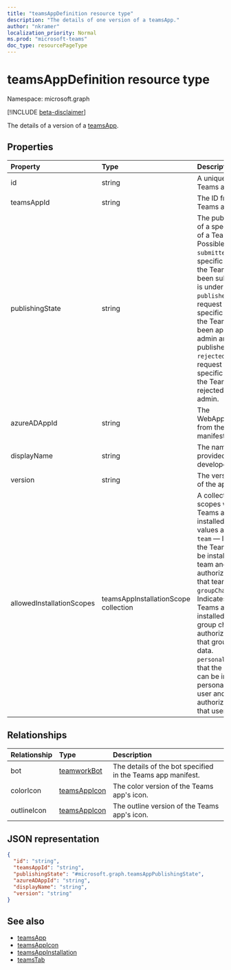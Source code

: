 ```yaml
---
title: "teamsAppDefinition resource type"
description: "The details of one version of a teamsApp."
author: "nkramer"
localization_priority: Normal
ms.prod: "microsoft-teams"
doc_type: resourcePageType
---
```


# teamsAppDefinition resource type

Namespace: microsoft.graph

[!INCLUDE [beta-disclaimer](../../includes/beta-disclaimer.md)]

The details of a version of a [teamsApp](teamsapp.md).

## Properties

| Property            | Type     | Description                                            |
|:------------------- |:-------- |:------------------------------------------------------ |
| id                  | string   | A unique ID (not the Teams app ID).                     |
| teamsAppId          | string   | The ID from the Teams app manifest.                    |
| publishingState     | string   | The published status of a specific version of a Teams app. Possible values are:</br>`submitted` — The specific version of the Teams app has been submitted and is under review. </br>`published`  — The request to publish the specific version of the Teams app has been approved by the admin and the app is published. </br> `rejected` — The request to publish the specific version of the Teams app was rejected by the admin. |
| azureADAppId        | string   | The WebApplicationInfo.Id from the Teams app manifest. |
| displayName         | string   | The name of the app provided by the app developer.     |
| version             | string   | The version number of the application.                 |
| allowedInstallationScopes | teamsAppInstallationScope collection | A collection of scopes where the Teams app can be installed. Possible values are:</br>`team` — Indicates that the Teams app can be installed within a team and is authorized to access that team's data. </br>`groupChat`  — Indicates that the Teams app can be installed within a group chat and is authorized to access that group chat's data. </br> `personal` — Indicates that the Teams app can be installed in the personal scope of a user and is authorized to access that user's data. | 

## Relationships

| Relationship   | Type	                          | Description                                                 |
|:-------------- |:------------------------------ |:----------------------------------------------------------- |
| bot            |[teamworkBot](teamworkbot.md)   | The details of the bot specified in the Teams app manifest. |
| colorIcon      |[teamsAppIcon](teamsappicon.md) | The color version of the Teams app's icon.                   |
| outlineIcon    |[teamsAppIcon](teamsappicon.md) | The outline version of the Teams app's icon.                 |

## JSON representation

<!-- {
  "blockType": "resource",
  "@odata.type": "microsoft.graph.teamsAppDefinition",
  "baseType": "microsoft.graph.entity"
}-->

```json
{
  "id": "string",
  "teamsAppId": "string",
  "publishingState": "#microsoft.graph.teamsAppPublishingState",
  "azureADAppId": "string",
  "displayName": "string",
  "version": "string"
}
```

## See also

- [teamsApp](teamsapp.md)
- [teamsAppIcon](teamsappicon.md)
- [teamsAppInstallation](teamsappinstallation.md)
- [teamsTab](../resources/teamstab.md)

<!-- uuid: 8fcb5dbc-d5aa-4681-8e31-b001d5168d79
2015-10-25 14:57:30 UTC -->
<!--
{
  "type": "#page.annotation",
  "description": "teamsApp resource",
  "keywords": "",
  "section": "documentation",
  "tocPath": "",
  "suppressions": []
}
-->


